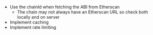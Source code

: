 - Use the chainId when fetching the ABI from Etherscan
    - The chain may not always have an Etherscan URL so check both locally and on server
- Implement caching
- Implement rate limiting
